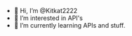 - 👋 Hi, I’m @Kitkat2222
- 👀 I’m interested in API's
- 🌱 I’m currently learning APIs and stuff.



<!---
Kitkat2222/Kitkat2222 is a ✨ special ✨ repository because its `README.md` (this file) appears on your GitHub profile.
You can click the Preview link to take a look at your changes.
--->
